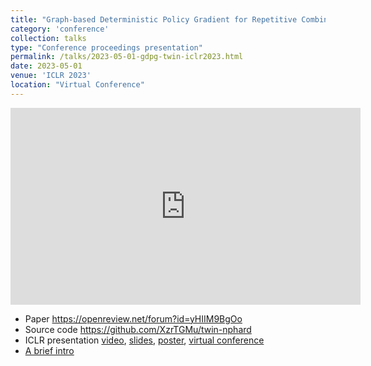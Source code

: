 ```yaml
---
title: "Graph-based Deterministic Policy Gradient for Repetitive Combinatorial Optimization Problems"
category: 'conference'
collection: talks
type: "Conference proceedings presentation"
permalink: /talks/2023-05-01-gdpg-twin-iclr2023.html
date: 2023-05-01
venue: 'ICLR 2023'
location: "Virtual Conference"
---
```


<iframe width="560" height="315" src="https://www.youtube.com/embed/fK9zqsjNqvg" title="ICLR 2023 ID4014 presentation" frameborder="0" allow="accelerometer; autoplay; clipboard-write; encrypted-media; gyroscope; picture-in-picture" allowfullscreen></iframe>

- Paper <https://openreview.net/forum?id=yHIIM9BgOo> 
- Source code <https://github.com/XzrTGMu/twin-nphard>
- ICLR presentation [video](https://youtu.be/fK9zqsjNqvg), [slides](/files/GDPG-Twin-ICLR-2023-ID4014.pdf), [poster](/files/GDPG-Twin-ICLR-2023-ID4014.pdf), [virtual conference](https://iclr.cc/virtual/2023/poster/11245) 
- [A brief intro](/publications/2023-02-01-graph-based-deterministic-policy-gradient-for-rcop.html)

